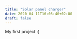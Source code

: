```yaml
---
title: "Solar panel charger"
date: 2020-04-11T16:05:40+02:00
draft: false
---
```


My first project :)